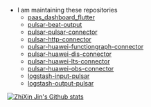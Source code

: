 - I am maintaining these repositories
  - [paas_dashboard_flutter](https://github.com/paashzj/paas_dashboard_flutter)
  - [pulsar-beat-output](https://github.com/streamnative/pulsar-beat-output)
  - [pulsar-pulsar-connector](https://github.com/streamnative/pulsar-io-pulsar-connector)
  - [pulsar-http-connector](https://github.com/streamnative/pulsar-io-http-connector)
  - [pulsar-huawei-functiongraph-connector](https://github.com/streamnative/pulsar-io-huawei-function-graph-connector)
  - [pulsar-huawei-dis-connector](https://github.com/streamnative/pulsar-io-huawei-dis)
  - [pulsar-huawei-lts-connector](https://github.com/streamnative/pulsar-io-huawei-lts-connector)
  - [pulsar-huawei-obs-connector](https://github.com/streamnative/pulsar-io-huawei-obs-connector)
  - [logstash-input-pulsar](https://github.com/streamnative/logstash-input-pulsar)
  - [logstash-output-pulsar](https://github.com/streamnative/logstash-output-pulsar)


[![ZhiXin Jin's Github stats](https://github-readme-stats.vercel.app/api?username=zxJin-x&include_all_commits=true&count_private=true&theme=cobalt)](https://github.com/zxJin-x)
